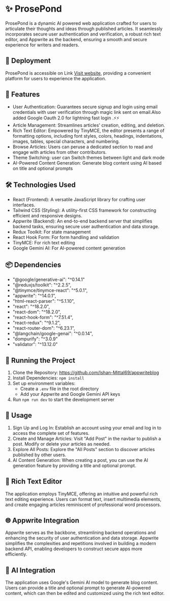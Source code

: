 # ✨ ProsePond
ProsePond is a dynamic AI powered web application crafted for users to articulate their thoughts and ideas through published articles. It seamlessly incorporates secure user authentication and verification, a robust rich text editor, and Appwrite as the backend, ensuring a smooth and secure experience for writers and readers.

## 🚀 Deployment
ProsePond is accessible on Link [Visit website](
https://appwriteblog-chi.vercel.app/ "ProsePond"), providing a convenient platform for users to experience the application.

## 🚀 Features
- User Authentication: Guarantees secure signup and login using email credentials with user verification through magic link sent on email.Also added Google Oauth 2.0 for lightning fast login .⚡⚡
- Article Management: Streamlines articles' creation, editing, and deletion.
- Rich Text Editor: Empowered by TinyMCE, the editor presents a range of formatting options, including font styles, colors, headings, indentations, images, tables, special characters, and numbering.
- Browse Articles: Users can peruse a dedicated section to read and engage with articles from other contributors.
- Theme Switching: user can Switch themes between light and dark mode
- AI-Powered Content Generation: Generate blog content using AI based on title and optional prompts

## 🛠️ Technologies Used
- React (Frontend): A versatile JavaScript library for crafting user interfaces.
- Tailwind CSS (Styling): A utility-first CSS framework for constructing efficient and responsive designs.
- Appwrite (Backend): An end-to-end backend server that simplifies backend tasks, ensuring secure user authentication and data storage.
- Redux Toolkit: For state management
- React Hook Form: For form handling and validation
- TinyMCE: For rich text editing
- Google Gemini AI: For AI-powered content generation

## 📦 Dependencies
- "@google/generative-ai": "^0.14.1"
- "@reduxjs/toolkit": "^2.2.5",
- "@tinymce/tinymce-react": "^5.0.1",
- "appwrite": "^14.0.1",
- "html-react-parser": "^5.1.10",
- "react": "^18.2.0",
- "react-dom": "^18.2.0",
- "react-hook-form": "^7.51.4",
- "react-redux": "^9.1.2",
- "react-router-dom": "^6.23.1",
- "@langchain/google-genai": "^0.0.14",
- "dompurify": "^3.0.9"
- "validator": "^13.12.0"
  
## 🚦 Running the Project
1. Clone the Repository: https://github.com/Ishan-Mittal69/appwriteblog
2. Install Dependencies: `npm install`
3. Set up environment variables:
   - Create a `.env` file in the root directory
   - Add your Appwrite and Google Gemini API keys
4. Run `npm run dev` to start the development server

## 🌟 Usage
1. Sign Up and Log In: Establish an account using your email and log in to access the complete set of features.
2. Create and Manage Articles: Visit "Add Post" in the navbar to publish a post. Modify or delete your articles as needed.
3. Explore All Posts: Explore the "All Posts" section to discover articles published by other users.
4. AI Content Generation: When creating a post, you can use the AI generation feature by providing a title and optional prompt.

## 📝 Rich Text Editor
The application employs TinyMCE, offering an intuitive and powerful rich text editing experience. Users can format text, insert multimedia elements, and create engaging articles reminiscent of professional word processors.

## 🌐 Appwrite Integration
Appwrite serves as the backbone, streamlining backend operations and enhancing the security of user authentication and data storage. Appwrite simplifies the complexities and repetitions involved in building a modern backend API, enabling developers to construct secure apps more efficiently.

## 🤖 AI Integration
The application uses Google's Gemini AI model to generate blog content. Users can provide a title and optional prompt to generate AI-powered content, which can then be edited and customized using the rich text editor.